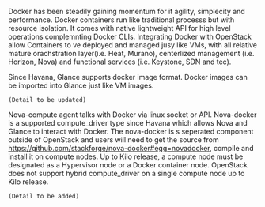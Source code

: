 Docker has been steadily gaining momentum for it agility, simplecity and performance. Docker containers run like traditional processs but with resource isolation. It comes with native lightweight API for high level operations complemnting Docker CLIs. Integrating Docker with OpenStack allow Containers to ve deployed and managed jusy like VMs, with all relative mature orachstration layer(i.e. Heat, Murano), centerlized management (i.e. Horizon, Nova) and functional services (i.e. Keystone, SDN and tec).

Since Havana, Glance supports docker image format. Docker images can be imported into Glance just like VM images.

    (Detail to be updated)
    

Nova-compute agent talks with Docker via linux socket or API. Nova-docker is a supported compute_driver type since Havana which allows Nova and Glance to interact with Docker. The nova-docker is s seperated component outside of OpenStack and users will need to get the source from https://github.com/stackforge/nova-docker#egg=novadocker, compile and install it on compute nodes. Up to Kilo release, a compute node must be designated as a Hypervisor node or a Docker container node. OpenStack does not support hybrid compute_driver on a single compute node up to Kilo release.  

    (Detail to be added)

